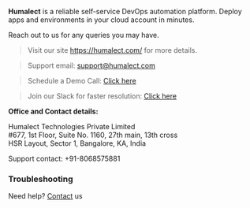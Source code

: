 
**Humalect** is a reliable self-service DevOps automation platform. Deploy apps and environments in your cloud account in minutes.

Reach out to us for any queries you may have.

> Visit our site https://humalect.com/ for more details.

> Support email: support@humalect.com

> Schedule a Demo Call: [Click here](https://calendly.com/humalect/30min?month=2023-01)

> Join our Slack for faster resolution: [Click here](https://join.slack.com/t/humalectworkspace/shared_invite/zt-1ojd2y5cm-vGwCwArU0veZlWyW4oerTA)

**Office and Contact details:**

Humalect Technologies Private Limited  
#677, 1st Floor, Suite No. 1160, 27th main, 13th cross  
HSR Layout, Sector 1, Bangalore, KA, India

Support contact: +91-8068575881

### Troubleshooting
Need help? [Contact](./../Contact-us/reach-out-to-us) us
